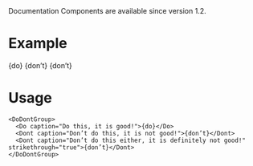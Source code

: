 <Banner title="Version Feature">
  Documentation Components are available since version 1.2.
</Banner>

# Example

<DoDontGroup>
  <Do caption="Do this, it is good!">{do}</Do>
  <Dont caption="Don’t do this, it is not good!">{don’t}</Dont>
  <Dont caption="Don’t do this either, it is absolutely aweful!" strikethrough="true">{don’t}</Dont>
</DoDontGroup>

# Usage

```
<DoDontGroup>
  <Do caption="Do this, it is good!">{do}</Do>
  <Dont caption="Don’t do this, it is not good!">{don’t}</Dont>
  <Dont caption="Don’t do this either, it is definitely not good!" strikethrough="true">{don’t}</Dont>
</DoDontGroup>
```